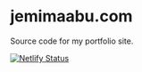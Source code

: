 # jemimaabu.com
Source code for my portfolio site.

[![Netlify Status](https://api.netlify.com/api/v1/badges/7805a2dc-c2b7-4d96-85e5-ea8956db88e0/deploy-status)](https://app.netlify.com/sites/jemimaabu/deploys)
